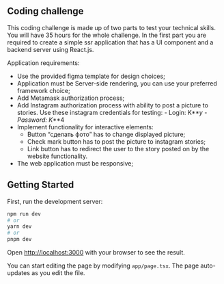 ## Coding challenge

This coding challenge is made up of two parts to test your technical skills. You will
have 35 hours for the whole challenge. In the first part you are required to create a simple
ssr application that has a UI component and a backend server using React.js.

Application requirements:

- Use the provided figma template for design choices;
- Application must be Server-side rendering, you can use your preferred framework
  choice;
- Add Metamask authorization process;
- Add Instagram authorization process with ability to post a picture to stories. Use
  these instagram credentials for testing: - Login: K**_y - Password: K_**4
- Implement functionality for interactive elements:
  - Button “сделать фото” has to change displayed picture;
  - Check mark button has to post the picture to instagram stories;
  - Link button has to redirect the user to the story posted on by the website
    functionality.
- The web application must be responsive;

## Getting Started

First, run the development server:

```bash
npm run dev
# or
yarn dev
# or
pnpm dev
```

Open [http://localhost:3000](http://localhost:3000) with your browser to see the result.

You can start editing the page by modifying `app/page.tsx`. The page auto-updates as you edit the file.
